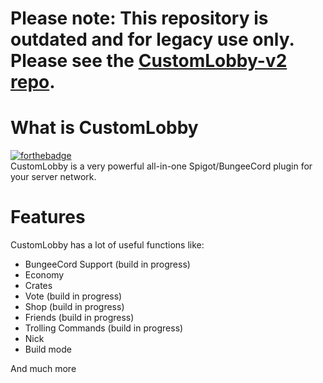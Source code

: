 # Please note: This repository is outdated and for legacy use only. Please see the [CustomLobby-v2 repo](https://github.com/Snapecraft-Serverteam/CustomLobby).




# What is CustomLobby
[![forthebadge](https://forthebadge.com/images/badges/made-with-java.svg)](https://forthebadge.com)  
CustomLobby is a very powerful all-in-one Spigot/BungeeCord plugin for your server network.

# Features
CustomLobby has a lot of useful functions like:
* BungeeCord Support (build in progress)
* Economy
* Crates
* Vote (build in progress)
* Shop (build in progress)
* Friends (build in progress)
* Trolling Commands (build in progress)
* Nick
* Build mode

And much more

